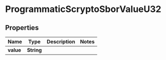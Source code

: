 

# ProgrammaticScryptoSborValueU32


## Properties

| Name | Type | Description | Notes |
|------------ | ------------- | ------------- | -------------|
|**value** | **String** |  |  |



